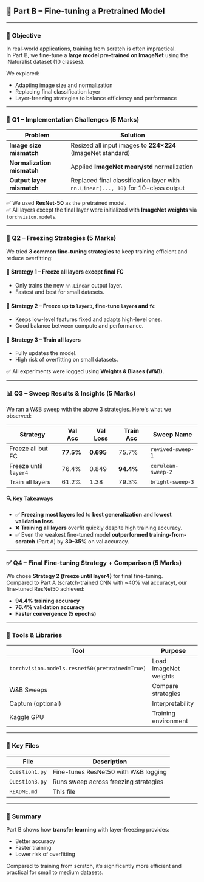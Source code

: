 ## 🧠 Part B – Fine-tuning a Pretrained Model

---

### 📌 Objective

In real-world applications, training from scratch is often impractical.  
In Part B, we fine-tune a **large model pre-trained on ImageNet** using the iNaturalist dataset (10 classes).

We explored:
- Adapting image size and normalization
- Replacing final classification layer
- Layer-freezing strategies to balance efficiency and performance

---

### 🔧 Q1 – Implementation Challenges (5 Marks)

| Problem | Solution |
|--------|----------|
| **Image size mismatch** | Resized all input images to **224×224** (ImageNet standard) |
| **Normalization mismatch** | Applied **ImageNet mean/std** normalization |
| **Output layer mismatch** | Replaced final classification layer with `nn.Linear(..., 10)` for 10-class output |

✅ We used **ResNet-50** as the pretrained model.  
✅ All layers except the final layer were initialized with **ImageNet weights** via `torchvision.models`.

---

### 🔁 Q2 – Freezing Strategies (5 Marks)

We tried **3 common fine-tuning strategies** to keep training efficient and reduce overfitting:

#### 🔹 Strategy 1 – Freeze all layers except final FC
- Only trains the new `nn.Linear` output layer.
- Fastest and best for small datasets.

#### 🔹 Strategy 2 – Freeze up to `layer3`, fine-tune `layer4` and `fc`
- Keeps low-level features fixed and adapts high-level ones.
- Good balance between compute and performance.

#### 🔹 Strategy 3 – Train all layers
- Fully updates the model.
- High risk of overfitting on small datasets.

✅ All experiments were logged using **Weights & Biases (W&B)**.

---

### 📊 Q3 – Sweep Results & Insights (5 Marks)

We ran a W&B sweep with the above 3 strategies. Here's what we observed:

| Strategy | Val Acc | Val Loss | Train Acc | Sweep Name |
|----------|---------|----------|-----------|------------|
| Freeze all but FC      | **77.5%** | **0.695**  | 75.7%     | `revived-sweep-1` |
| Freeze until `layer4`  | 76.4%     | 0.849     | **94.4%** | `cerulean-sweep-2` |
| Train all layers       | 61.2%     | 1.38      | 79.3%     | `bright-sweep-3` |

#### 🔍 Key Takeaways

- ✅ **Freezing most layers** led to **best generalization** and **lowest validation loss**.
- ❌ **Training all layers** overfit quickly despite high training accuracy.
- ✅ Even the weakest fine-tuned model **outperformed training-from-scratch** (Part A) by **30–35%** on val accuracy.

---

### ✅ Q4 – Final Fine-tuning Strategy + Comparison (5 Marks)

We chose **Strategy 2 (freeze until layer4)** for final fine-tuning.  
Compared to Part A (scratch-trained CNN with ~40% val accuracy), our fine-tuned ResNet50 achieved:

- **94.4% training accuracy**
- **76.4% validation accuracy**
- **Faster convergence (5 epochs)**

---

### 🧪 Tools & Libraries

| Tool | Purpose |
|------|---------|
| `torchvision.models.resnet50(pretrained=True)` | Load ImageNet weights |
| W&B Sweeps | Compare strategies |
| Captum (optional) | Interpretability |
| Kaggle GPU | Training environment |

---

### 🔗 Key Files

| File | Description |
|------|-------------|
| `Question1.py` | Fine-tunes ResNet50 with W&B logging |
| `Question3.py` | Runs sweep across freezing strategies |
| `README.md` | This file |

---

### 🏁 Summary

Part B shows how **transfer learning** with layer-freezing provides:
- Better accuracy
- Faster training
- Lower risk of overfitting

Compared to training from scratch, it’s significantly more efficient and practical for small to medium datasets.
